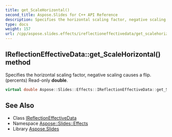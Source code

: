 ```yaml
---
title: get_ScaleHorizontal()
second_title: Aspose.Slides for C++ API Reference
description: Specifies the horizontal scaling factor, negative scaling causes a flip. (percents) Read-only double.
type: docs
weight: 157
url: /cpp/aspose.slides.effects/ireflectioneffectivedata/get_scalehorizontal/
---
```

## IReflectionEffectiveData::get_ScaleHorizontal() method


Specifies the horizontal scaling factor, negative scaling causes a flip. (percents) Read-only **double**.

```cpp
virtual double Aspose::Slides::Effects::IReflectionEffectiveData::get_ScaleHorizontal()=0
```

## See Also

* Class [IReflectionEffectiveData](./)
* Namespace [Aspose::Slides::Effects](../)
* Library [Aspose.Slides](../../)